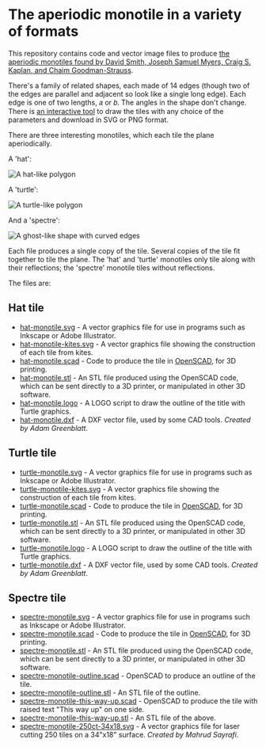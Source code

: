 # The aperiodic monotile in a variety of formats

This repository contains code and vector image files to produce [the aperiodic monotiles found by David Smith, Joseph Samuel Myers, Craig S. Kaplan, and Chaim Goodman-Strauss](https://cs.uwaterloo.ca/~csk/hat/).

There's a family of related shapes, each made of 14 edges (though two of the edges are parallel and adjacent so look like a single long edge).
Each edge is one of two lengths, 𝑎 or 𝑏. The angles in the shape don't change.
There is [an interactive tool](https://somethingorotherwhatever.com/aperiodic-monotile/interactive.html) to draw the tiles with any choice of the parameters and download in SVG or PNG format.

There are three interesting monotiles, which each tile the plane aperiodically.

A 'hat':

![A hat-like polygon](hat-monotile.png)

A 'turtle':

![A turtle-like polygon](turtle-monotile.png)

And a 'spectre':

![A ghost-like shape with curved edges](spectre-monotile.png)

Each file produces a single copy of the tile. Several copies of the tile fit together to tile the plane. The 'hat' and 'turtle' monotiles only tile along with their reflections; the 'spectre' monotile tiles without reflections.

The files are:

## Hat tile

* [hat-monotile.svg](hat-monotile.svg) - A vector graphics file for use in programs such as Inkscape or Adobe Illustrator.
* [hat-monotile-kites.svg](hat-monotile-kites.svg) - A vector graphics file showing the construction of each tile from kites.
* [hat-monotile.scad](hat-monotile.scad) - Code to produce the tile in [OpenSCAD](https://openscad.org/), for 3D printing.
* [hat-monotile.stl](hat-monotile.stl) - An STL file produced using the OpenSCAD code, which can be sent directly to a 3D printer, or manipulated in other 3D software.
* [hat-monotile.logo](hat-monotile.logo) - A LOGO script to draw the outline of the title with Turtle graphics.
* [hat-monotile.dxf](hat-monotile.dxf) - A DXF vector file, used by some CAD tools. *Created by Adam Greenblatt*.

## Turtle tile
* [turtle-monotile.svg](turtle-monotile.svg) - A vector graphics file for use in programs such as Inkscape or Adobe Illustrator.
* [turtle-monotile-kites.svg](turtle-monotile-kites.svg) - A vector graphics file showing the construction of each tile from kites.
* [turtle-monotile.scad](turtle-monotile.scad) - Code to produce the tile in [OpenSCAD](https://openscad.org/), for 3D printing.
* [turtle-monotile.stl](turtle-monotile.stl) - An STL file produced using the OpenSCAD code, which can be sent directly to a 3D printer, or manipulated in other 3D software.
* [turtle-monotile.logo](turtle-monotile.logo) - A LOGO script to draw the outline of the title with Turtle graphics.
* [turtle-monotile.dxf](turtle-monotile.dxf) - A DXF vector file, used by some CAD tools. *Created by Adam Greenblatt*.

## Spectre tile
* [spectre-monotile.svg](spectre-monotile.svg) - A vector graphics file for use in programs such as Inkscape or Adobe Illustrator.
* [spectre-monotile.scad](spectre-monotile.scad) - Code to produce the tile in [OpenSCAD](https://openscad.org/), for 3D printing.
* [spectre-monotile.stl](spectre-monotile.stl) - An STL file produced using the OpenSCAD code, which can be sent directly to a 3D printer, or manipulated in other 3D software.
* [spectre-monotile-outline.scad](spectre-monotile-outline.scad) - OpenSCAD to produce an outline of the tile.
* [spectre-monotile-outline.stl](spectre-monotile-outline.stl) - An STL file of the outline.
* [spectre-monotile-this-way-up.scad](spectre-monotile-this-way-up.scad) - OpenSCAD to produce the tile with raised text "This way up" on one side.
* [spectre-monotile-this-way-up.stl](spectre-monotile-this-way-up.stl) - An STL file of the above.
* [spectre-monotile-250ct-34x18.svg](spectre-monotile-250ct-34x18.svg) - A vector graphics file for laser cutting 250 tiles on a 34"x18" surface. *Created by Mahrud Sayrafi*.
